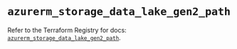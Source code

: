 # `azurerm_storage_data_lake_gen2_path`

Refer to the Terraform Registry for docs: [`azurerm_storage_data_lake_gen2_path`](https://registry.terraform.io/providers/hashicorp/azurerm/4.35.0/docs/resources/storage_data_lake_gen2_path).
